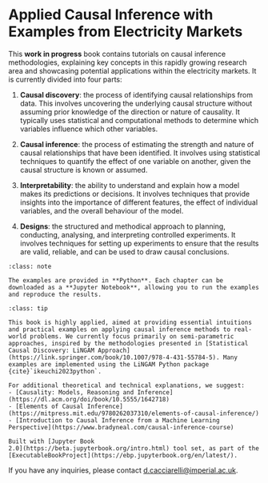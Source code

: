 # Applied Causal Inference with Examples from Electricity Markets

This **work in progress** book contains tutorials on causal inference methodologies, explaining key concepts in this rapidly growing research area and showcasing potential applications within the electricity markets. It is currently divided into four parts:

1. **Causal discovery**: the process of identifying causal relationships from data. This involves uncovering the underlying causal structure without assuming prior knowledge of the direction or nature of causality. It typically uses statistical and computational methods to determine which variables influence which other variables.
   
2. **Causal inference**: the process of estimating the strength and nature of causal relationships that have been identified. It involves using statistical techniques to quantify the effect of one variable on another, given the causal structure is known or assumed.
   
3. **Interpretability**: the ability to understand and explain how a model makes its predictions or decisions. It involves techniques that provide insights into the importance of different features, the effect of individual variables, and the overall behaviour of the model.
   
4. **Designs**: the structured and methodical approach to planning, conducting, analysing, and interpreting controlled experiments. It involves techniques for setting up experiments to ensure that the results are valid, reliable, and can be used to draw causal conclusions.


```{admonition} Note
:class: note

The examples are provided in **Python**. Each chapter can be downloaded as a **Jupyter Notebook**, allowing you to run the examples and reproduce the results.
```


```{admonition} References
:class: tip

This book is highly applied, aimed at providing essential intuitions and practical examples on applying causal inference methods to real-world problems. We currently focus primarily on semi-parametric approaches, inspired by the methodologies presented in [Statistical Causal Discovery: LiNGAM Approach](https://link.springer.com/book/10.1007/978-4-431-55784-5). Many examples are implemented using the LiNGAM Python package {cite}`ikeuchi2023python`.

For additional theoretical and technical explanations, we suggest:
- [Causality: Models, Reasoning and Inference](https://dl.acm.org/doi/book/10.5555/1642718)
- [Elements of Causal Inference](https://mitpress.mit.edu/9780262037310/elements-of-causal-inference/)
- [Introduction to Causal Inference from a Machine Learning Perspective](https://www.bradyneal.com/causal-inference-course)

```


```{admonition} $~$
Built with [Jupyter Book
2.0](https://beta.jupyterbook.org/intro.html) tool set, as part of the
[ExecutableBookProject](https://ebp.jupyterbook.org/en/latest/).  
```

If you have any inquiries, please contact [d.cacciarelli@imperial.ac.uk](d.cacciarelli@imperial.ac.uk).

